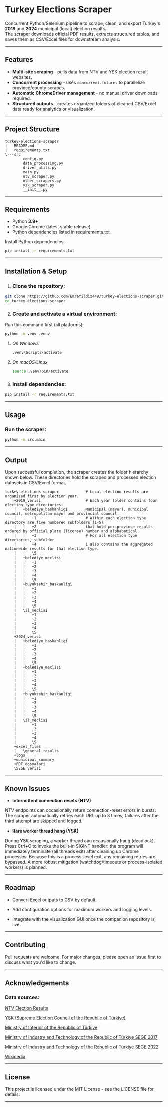 # Turkey Elections Scraper

Concurrent Python/Selenium pipeline to scrape, clean, and export Turkey's **2019** and **2024** municipal (local) election results.  
The scraper downloads official PDF results, extracts structured tables, and saves them as CSV/Excel files for downstream analysis.

---

## Features
- **Multi-site scraping** - pulls data from NTV and YSK election result websites.
- **Concurrent processing** - uses `concurrent.futures` to parallelize province/county scrapes.
- **Automatic ChromeDriver management** - no manual driver downloads required.
- **Structured outputs** - creates organized folders of cleaned CSV/Excel data ready for analytics or visualization.

---

## Project Structure
```
turkey-elections-scraper
|   README.md
|   requirements.txt
\---src
        config.py
        data_processing.py
        driver_utils.py
        main.py
        ntv_scraper.py
        other_scrapers.py
        ysk_scraper.py
        __init__.py
```
---

## Requirements
* Python **3.9+**  
* Google Chrome (latest stable release)
* Python dependencies listed in requirements.txt

Install Python dependencies:
```bash
pip install -r requirements.txt
```
---
## Installation & Setup

1. ### Clone the repository:
```bash
git clone https://github.com/EmreYildiz448/turkey-elections-scraper.git
cd turkey-elections-scraper
```

2. ### Create and activate a virtual environment:

Run this command first (all platforms):
```bash
python -m venv .venv
```

1. *On Windows*

    ```bash
    .venv\Scripts\activate
    ```

2. *On macOS/Linux*

    ```bash
    source .venv/bin/activate
    ```

3. ### Install dependencies:
```bash
pip install -r requirements.txt
```
---
## Usage

### Run the scraper:
```bash
python -m src.main
```
---
## Output

Upon successful completion, the scraper creates the folder hierarchy shown below.
These directories hold the scraped and processed election datasets in CSV/Excel format.

```
turkey-elections-scraper            # Local election results are organized first by election year.
    +2019_verisi                    # Each year folder contains four election type directories: 
    |   +belediye_baskanligi        Municipal (mayor), municipal council, metropolitan mayor and provincial council.
    |   |   +1                      # Within each election type directory are five numbered subfolders (1-5) 
    |   |   +2                      that hold per-province results ordered by official plate (license) number and alphabetical.
    |   |   +3                      # For all election type directories, subfolder 
    |   |   +4                      1 also contains the aggregated nationwide results for that election type.
    |   |   \5
    |   +belediye_meclisi           
    |   |   +1                      
    |   |   +2
    |   |   +3
    |   |   +4
    |   |   \5
    |   +buyuksehir_baskanligi      
    |   |   +1
    |   |   +2
    |   |   +3
    |   |   +4
    |   |   \5
    |   \il_meclisi                 
    |       +1
    |       +2
    |       +3
    |       +4
    |       \5
    +2024_verisi
    |   +belediye_baskanligi
    |   |   +1
    |   |   +2
    |   |   +3
    |   |   +4
    |   |   \5
    |   +belediye_meclisi
    |   |   +1
    |   |   +2
    |   |   +3
    |   |   +4
    |   |   \5
    |   +buyuksehir_baskanligi
    |   |   +1
    |   |   +2
    |   |   +3
    |   |   +4
    |   |   \5
    |   \il_meclisi
    |       +1
    |       +2
    |       +3
    |       +4
    |       \5
    +excel_files
    |   \general_results
    +logs
    +municipal_summary
    +PDF_dosyalari
    \SEGE Verisi
```
---
## Known Issues

- **Intermittent connection resets (NTV)**

NTV endpoints can occasionally return connection-reset errors in bursts. The scraper automatically retries each URL up to 3 times; failures after the third attempt are skipped and logged.

- **Rare worker thread hang (YSK)**

During YSK scraping, a worker thread can occasionally hang (deadlock).
Press Ctrl+C to invoke the built-in SIGINT handler: the program will immediately terminate (all threads exit) after cleaning up Chrome processes. Because this is a process-level exit, any remaining retries are bypassed. A more robust mitigation (watchdog/timeouts or process-isolated workers) is planned.

---
## Roadmap

- Convert Excel outputs to CSV by default.

- Add configuration options for maximum workers and logging levels.

- Integrate with the visualization GUI once the companion repository is live.

---

## Contributing

Pull requests are welcome. For major changes, please open an issue first to discuss what you'd like to change.

---

## Acknowledgements

### Data sources:

[NTV Election Results](https://secim.ntv.com.tr/sitemap.xml)

[YSK (Supreme Election Council of the Republic of Türkiye)](https://acikveri.ysk.gov.tr/anasayfa)

[Ministry of Interior of the Republic of Türkiye](https://www.e-icisleri.gov.tr/Anasayfa/MulkiIdariBolumleri.aspx)

[Ministry of Industry and Technology of the Republic of Türkiye SEGE 2017](https://www.sanayi.gov.tr/assets/pdf/birimler/2017-il-sege.pdf) 

[Ministry of Industry and Technology of the Republic of Türkiye SEGE 2022](https://www.sanayi.gov.tr/assets/pdf/birimler/2022-ilce-sege.pdf)

[Wikipedia](https://tr.wikipedia.org/wiki/2024_Türkiye_yerel_seçimleri)

---

## License

This project is licensed under the MIT License - see the LICENSE file for details.

---

